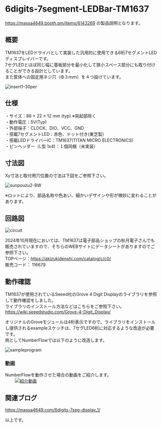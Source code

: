 # 6digits-7segment-LEDBar-TM1637  
https://massa4649.booth.pm/items/6143269 の製品説明となります。  

## 概要
TM1637をLEDドライバとして実装した汎用的に使用できる6桁7セグメントLEDディスプレイバーです。  
7セグLEDとほぼ同じ幅に基板部分を最小化して狭小スペース部分にも取り付けることができる設計としています。  
また筐体への固定用ネジ穴（Φ３ｍｍ）を４つ設けています。  
  
![insert1-30per](https://github.com/user-attachments/assets/d60c0bd2-3fb8-4f34-a25b-a707be49f322)  

## 仕様  
・サイズ：88 × 22 × 12 mm (typ) ※突起部除く  
・動作電圧：5V(Typ)  
・外部端子：CLOCK、DIO、VCC、GND  
・搭載7セグメントLED：赤色、ドット付き(東芝製）  
・搭載LEDドライバーIC：TM1637(TITAN MICRO ELECTRONICS)  
・ピンヘッダー（L型 1x4)：１個同梱（未実装）  

## 寸法図  
Xy寸法と取付用穴位置の寸法は下図をご参照下さい。  

![sunpouzu2-BW](https://github.com/user-attachments/assets/46414426-bff4-4f71-b595-2512450ec660)  

※ロットにより、部品名称や色あい、細かいデザインや形が微妙に変わることがあります。  

## 回路図  
![circuit](https://github.com/user-attachments/assets/ca149edc-08cb-4314-9230-bc507905a17b)  

2024年10月現在においては、TM1637は電子部品ショップの秋月電子さんでも販売されていますので、そちらのWEBサイトにデータシートがありますのでご参照下さい。  
TOPページ：https://akizukidenshi.com/catalog/c/c0/  
販売コード：	116679  

## 動作確認  
TM1637が使用されているSeeed社のGrove 4 Digit Displayのライブラリを参照して動作確認をしました。  
ライブラリのインストール方法などはこちらをご参照下さい。  
https://wiki.seeedstudio.com/Grove-4-Digit_Display/  

オリジナルのGroveモジュールは4桁表示ですので、ライブラリをインストールし提供されるexampleスケッチは、7セグLED6桁に対応するような改造が必要です。  
例としてNumberFlowでは以下のように改造します。  
  
![sampleprogram](https://github.com/user-attachments/assets/e0b282fa-5f44-48ce-9f28-e91b9e3470ee)  

### 動画  
NumberFlowを動作させた場合の動画をご紹介します。  
　　
[![紹介動画]()](https://youtu.be/z4yhNrQsWkc)  

## 関連ブログ
https://massa4649.com/6digits-7seg-display_1/  

以上です。
